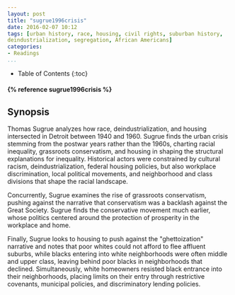 ```yaml
---
layout: post
title: "sugrue1996crisis"
date: 2016-02-07 10:12
tags: [urban history, race, housing, civil rights, suburban history, 
deindustrialization, segregation, African Americans]
categories: 
- Readings 
...
```


* Table of Contents
{:toc}

<h4>{% reference sugrue1996crisis %}</h4>

## Synopsis

Thomas Sugrue analyzes how race, deindustrialization, and housing intersected in 
Detroit between 1940 and 1960. Sugrue finds the urban crisis stemming from the 
postwar years rather than the 1960s, charting racial inequality, grassroots 
conservatism, and housing in shaping the structural explanations for 
inequality. Historical actors were constrained by cultural racism, 
deindustrialization, federal housing policies, but also workplace 
discrimination, local political movements, and neighborhood and class 
divisions that shape the racial landscape.

Concurrently, Sugrue examines the rise of grassroots conservatism, pushing 
against the narrative that conservatism was a backlash against the Great 
Society. Sugrue finds the conservative movement much earlier, whose politics 
centered around the protection of prosperity in the workplace and home.

Finally, Sugrue looks to housing to push against the "ghettoization" narrative 
and notes that poor whites could not afford to flee affluent suburbs, while 
blacks entering into white neighborhoods were often middle and upper class, 
leaving behind poor blacks in neighborhoods that declined. Simultaneously, 
white homeowners resisted black entrance into their neighborhoods, placing 
limits on their entry through restrictive covenants, municipal policies, and 
discriminatory lending policies. 
